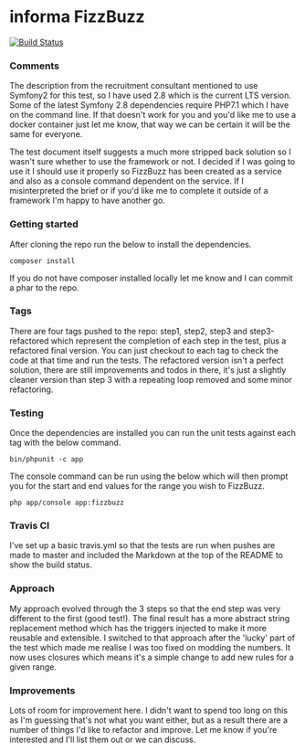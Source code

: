 # informa FizzBuzz

[![Build Status](https://travis-ci.org/mark-newman/informa-fizzbuzz.svg?branch=master)](https://travis-ci.org/mark-newman/informa-fizzbuzz)

### Comments

The description from the recruitment consultant mentioned to use Symfony2 for this test, so I have
used 2.8 which is the current LTS version. Some of the latest Symfony 2.8 dependencies require PHP7.1 
which I have on the command line. If that doesn't work for you and you'd like me to use a docker container
just let me know, that way we can be certain it will be the same for everyone.

The test document itself suggests a much more stripped back solution
so I wasn't sure whether to use the framework or not. I decided if I was going to use it I should use
it properly so FizzBuzz has been created as a service and also as a console command dependent on the service.
If I misinterpreted the brief or if you'd like me to complete it outside of a framework I'm happy to
have another go.

### Getting started

After cloning the repo run the below to install the dependencies.

```shell
composer install
```
If you do not have composer installed locally let me know and I can commit a phar to the repo.

### Tags

There are four tags pushed to the repo: step1, step2, step3 and step3-refactored which represent the completion of
each step in the test, plus a refactored final version. You can just checkout to each tag to check the code at that 
time and run the tests. The refactored version isn't a perfect solution, there are still improvements and todos
in there, it's just a slightly cleaner version than step 3 with a repeating loop removed and some minor refactoring. 

### Testing

Once the dependencies are installed you can run the unit tests against each tag with the below command.

```shell
bin/phpunit -c app
```

The console command can be run using the below which will then prompt you for the start and end
values for the range you wish to FizzBuzz.

```shell
php app/console app:fizzbuzz
```

### Travis CI
I've set up a basic travis.yml so that the tests are run when pushes are made to master and included the Markdown
at the top of the README to show the build status.

### Approach

My approach evolved through the 3 steps so that the end step was very different to the first (good test!).
The final result has a more abstract string replacement method which has the triggers injected to make it more
reusable and extensible. I switched to that approach after the 'lucky' part of the test which made me realise I was
too fixed on modding the numbers. It now uses closures which means it's a simple change to add new rules for a given range.

### Improvements

Lots of room for improvement here. I didn't want to spend too long on this as I'm guessing that's not what you want either,
but as a result there are a number of things I'd like to refactor and improve. Let me know if you're interested and I'll 
list them out or we can discuss.